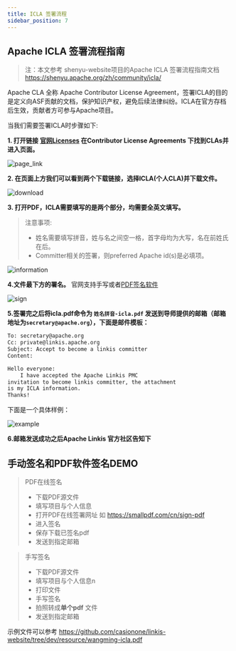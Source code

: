 ```yaml
---
title: ICLA 签署流程
sidebar_position: 7
---
```


## Apache ICLA 签署流程指南
>注：本文参考 shenyu-website项目的Apache ICLA 签署流程指南文档 https://shenyu.apache.org/zh/community/icla/

Apache CLA 全称 Apache Contributor License Agreement，签署ICLA的目的是定义向ASF贡献的文档，保护知识产权，避免后续法律纠纷。ICLA在官方存档后生效，贡献者方可参与Apache项目。

当我们需要签署ICLA时步骤如下:

**1. 打开链接 [官网Licenses](https://www.apache.org/licenses/#clas) 在Contributor License Agreements 下找到CLAs并进入页面。**

![page_link](https://user-images.githubusercontent.com/29391030/153529738-96f3f75a-41e5-4947-b290-c4ea29b101f1.png)

**2. 在页面上方我们可以看到两个下载链接，选择ICLA(个人CLA)并下载文件。**

![download](https://user-images.githubusercontent.com/29391030/153529788-a874aab9-786b-4131-a388-c0b5e31bdb8a.png)

**3. 打开PDF，ICLA需要填写的是两个部分，均需要全英文填写。**

> 注意事项:
> - 姓名需要填写拼音，姓与名之间空一格，首字母均为大写，名在前姓氏在后。
> - Committer相关的签署，则preferred Apache id(s)是必填项。

![information](https://user-images.githubusercontent.com/7869972/172194397-deca4649-32c1-4584-8525-2a387ca80ac6.png)

**4.文件最下方的署名。** 官网支持手写或者[PDF签名软件](https://smallpdf.com/cn/sign-pdf)

![sign](https://user-images.githubusercontent.com/29391030/153529853-e6869cd4-7193-4403-8ebe-3d5b65e1d310.png)

**5.签署完之后将icla.pdf命令为 `姓名拼音-icla.pdf` 发送到导师提供的邮箱（邮箱地址为`secretary@apache.org`），下面是邮件模板：**

```html
To: secretary@apache.org
Cc: private@linkis.apache.org
Subject: Accept to become a linkis committer
Content:

Hello everyone:
    I have accepted the Apache Linkis PMC 
invitation to become linkis committer, the attachment 
is my ICLA information.
Thanks!
```

下面是一个具体样例：

![example](../../../../static/img/community/email-example.png)

**6.邮箱发送成功之后Apache Linkis 官方社区告知下**

## 手动签名和PDF软件签名DEMO

> PDF在线签名
> - 下载PDF源文件
> - 填写项目与个人信息
> - 打开PDF在线签署网址 如 https://smallpdf.com/cn/sign-pdf
> - 进入签名
> - 保存下载已签名pdf
> - 发送到指定邮箱


> 手写签名
> - 下载PDF源文件
> - 填写项目与个人信息n
> - 打印文件
> - 手写签名
> - 拍照转成**单个pdf** 文件
> - 发送到指定邮箱

示例文件可以参考 https://github.com/casionone/linkis-website/tree/dev/resource/wangming-icla.pdf